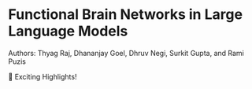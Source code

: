# Functional Brain Networks in Large Language Models
Authors: Thyag Raj, Dhananjay Goel, Dhruv Negi, Surkit Gupta, and Rami Puzis

🌟 Exciting Highlights!
